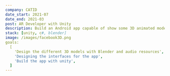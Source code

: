 ```yaml
---
company: CATID
date_start: 2021-07
date_end: 2021-03
post: AR Developer with Unity
description: Build an Android app capable of show some 3D animated models, audio records and make it interactive.
stack: [unity, c#, blender]
image: /images/facebook3D.png
goals:
  [
    'Design the different 3D models with Blender and audio resources',
    'Designing the interfaces for the app',
    'Build the app with unity',
  ]
---
```

